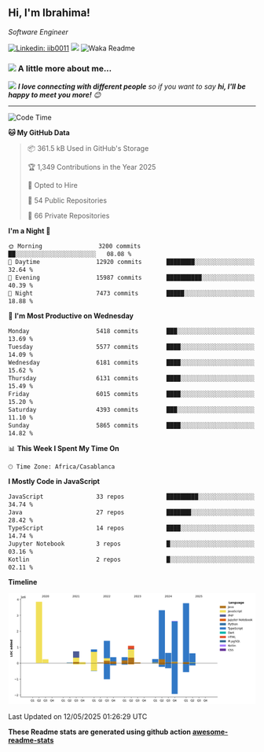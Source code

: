 <h2>Hi, I'm Ibrahima! </h2>
<p><em>Software Engineer 
</em></p>


[![Linkedin: iib0011](https://img.shields.io/badge/-iib0011-blue?style=flat-square&logo=Linkedin&logoColor=white&link=https://www.linkedin.com/in/iib0011/)](https://www.linkedin.com/in/iib0011/)
![](https://visitor-badge.glitch.me/badge?page_id=iib0011)
![Waka Readme](https://github.com/iib0011/iib0011/workflows/Waka%20Readme/badge.svg)


### <img src="https://media.giphy.com/media/VgCDAzcKvsR6OM0uWg/giphy.gif" width="50"> A little more about me...  


<img src="https://media.giphy.com/media/LnQjpWaON8nhr21vNW/giphy.gif" width="60"> <em><b>I love connecting with different people</b> so if you want to say <b>hi, I'll be happy to meet you more!</b> 😊</em>

---
<!--START_SECTION:waka-->
![Code Time](http://img.shields.io/badge/Code%20Time-4%2C818%20hrs%2043%20mins-blue)

**🐱 My GitHub Data** 

> 📦 361.5 kB Used in GitHub's Storage 
 > 
> 🏆 1,349 Contributions in the Year 2025
 > 
> 💼 Opted to Hire
 > 
> 📜 54 Public Repositories 
 > 
> 🔑 66 Private Repositories 
 > 
**I'm a Night 🦉** 

```text
🌞 Morning                3200 commits        ██░░░░░░░░░░░░░░░░░░░░░░░   08.08 % 
🌆 Daytime                12920 commits       ████████░░░░░░░░░░░░░░░░░   32.64 % 
🌃 Evening                15987 commits       ██████████░░░░░░░░░░░░░░░   40.39 % 
🌙 Night                  7473 commits        █████░░░░░░░░░░░░░░░░░░░░   18.88 % 
```
📅 **I'm Most Productive on Wednesday** 

```text
Monday                   5418 commits        ███░░░░░░░░░░░░░░░░░░░░░░   13.69 % 
Tuesday                  5577 commits        ████░░░░░░░░░░░░░░░░░░░░░   14.09 % 
Wednesday                6181 commits        ████░░░░░░░░░░░░░░░░░░░░░   15.62 % 
Thursday                 6131 commits        ████░░░░░░░░░░░░░░░░░░░░░   15.49 % 
Friday                   6015 commits        ████░░░░░░░░░░░░░░░░░░░░░   15.20 % 
Saturday                 4393 commits        ███░░░░░░░░░░░░░░░░░░░░░░   11.10 % 
Sunday                   5865 commits        ████░░░░░░░░░░░░░░░░░░░░░   14.82 % 
```


📊 **This Week I Spent My Time On** 

```text
🕑︎ Time Zone: Africa/Casablanca
```

**I Mostly Code in JavaScript** 

```text
JavaScript               33 repos            █████████░░░░░░░░░░░░░░░░   34.74 % 
Java                     27 repos            ███████░░░░░░░░░░░░░░░░░░   28.42 % 
TypeScript               14 repos            ████░░░░░░░░░░░░░░░░░░░░░   14.74 % 
Jupyter Notebook         3 repos             █░░░░░░░░░░░░░░░░░░░░░░░░   03.16 % 
Kotlin                   2 repos             █░░░░░░░░░░░░░░░░░░░░░░░░   02.11 % 
```



**Timeline**

![Lines of Code chart](https://raw.githubusercontent.com/iib0011/iib0011/master/assets/bar_graph.png)


 Last Updated on 12/05/2025 01:26:29 UTC
<!--END_SECTION:waka-->

**These Readme stats are generated using github action [awesome-readme-stats](https://github.com/iib0011/waka-readme-stats)**
